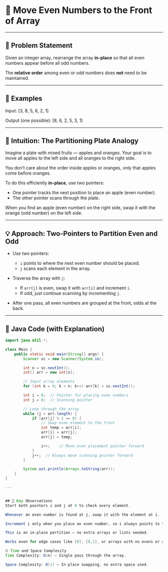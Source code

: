 # 🚀 Move Even Numbers to the Front of Array

---

## 📜 Problem Statement
Given an integer array, rearrange the array **in-place** so that all even numbers appear before all odd numbers.

The **relative order** among even or odd numbers does **not** need to be maintained.

---

## 🧪 Examples

Input:
[3, 8, 5, 6, 2, 1]


Output (one possible):
[8, 6, 2, 5, 3, 1]


---

## 🧠 Intuition: The Partitioning Plate Analogy

Imagine a plate with mixed fruits — apples and oranges. Your goal is to move all apples to the left side and all oranges to the right side.

You don’t care about the order inside apples or oranges, only that apples come before oranges.

To do this efficiently **in-place**, use two pointers:

- One pointer tracks the next position to place an apple (even number).
- The other pointer scans through the plate.

When you find an apple (even number) on the right side, swap it with the orange (odd number) on the left side.

---

## 💡 Approach: Two-Pointers to Partition Even and Odd

- Use two pointers:
  - `i` points to where the next even number should be placed.
  - `j` scans each element in the array.

- Traverse the array with `j`:
  - If `arr[j]` is even, swap it with `arr[i]` and increment `i`.
  - If odd, just continue scanning by incrementing `j`.

- After one pass, all even numbers are grouped at the front, odds at the back.

---

## 🔢 Java Code (with Explanation)

```java
import java.util.*;

class Main {
    public static void main(String[] args) {
        Scanner sc = new Scanner(System.in);

        int n = sc.nextInt();
        int[] arr = new int[n];

        // Input array elements
        for (int k = 0; k < n; k++) arr[k] = sc.nextInt();

        int i = 0;  // Pointer for placing even numbers
        int j = 0;  // Scanning pointer

        // Loop through the array
        while (j < arr.length) {
            if (arr[j] % 2 == 0) {
                // Swap even element to the front
                int temp = arr[i];
                arr[i] = arr[j];
                arr[j] = temp;

                i++;    // Move even placement pointer forward
            }
            j++;  // Always move scanning pointer forward
        }

        System.out.println(Arrays.toString(arr));
    }
}

---


## 📌 Key Observations
Start both pointers i and j at 0 to check every element.

Whenever an even number is found at j, swap it with the element at i.

Increment i only when you place an even number, so i always points to the next place for an even number.

This is an in-place partition — no extra arrays or lists needed.

Works even for edge cases like [0], [0,1], or arrays with no evens or all evens.

⏱ Time and Space Complexity
Time Complexity: O(n) — Single pass through the array.

Space Complexity: O(1) — In-place swapping, no extra space used.

